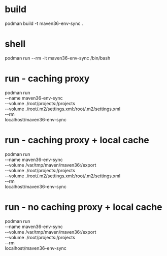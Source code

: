 # build
podman build -t maven36-env-sync .

# shell
podman run --rm -it maven36-env-sync /bin/bash

# run - caching proxy
podman run \
--name maven36-env-sync \
--volume ./root/projects:/projects \
--volume ./root/.m2/settings.xml:/root/.m2/settings.xml \
--rm \
localhost/maven36-env-sync

# run - caching proxy + local cache
podman run \
--name maven36-env-sync \
--volume /var/tmp/maven/maven36:/export \
--volume ./root/projects:/projects \
--volume ./root/.m2/settings.xml:/root/.m2/settings.xml \
--rm \
localhost/maven36-env-sync

# run - no caching proxy + local cache
podman run \
--name maven36-env-sync \
--volume /var/tmp/maven/maven36:/export \
--volume ./root/projects:/projects \
--rm \
localhost/maven36-env-sync
